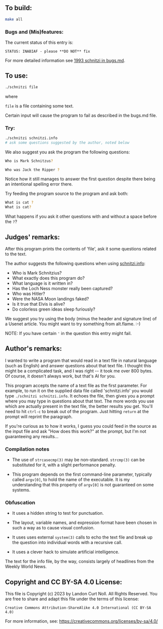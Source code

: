 ## To build:

```sh
make all
```


### Bugs and (Mis)features:

The current status of this entry is:

```
STATUS: INABIAF - please **DO NOT** fix
```

For more detailed information see [1993 schnitzi in bugs.md](/bugs.md#1993-schnitzi).



## To use:

```sh
./schnitzi file
```

where


`file` is a file containing some text.

Certain input will cause the program to fail as described in the bugs.md file.


### Try:

```sh
./schnitzi schnitzi.info
# ask some questions suggested by the author, noted below
```

We also suggest you ask the program the following questions:

```sh
Who is Mark Schnitzus?

Who was Jack the Ripper ?
```

Notice how it still manages to answer the first question despite there being an
intentional spelling error there.

Try feeding the program source to the program and ask both:

```sh
What is cat ?
What is cat?
```

What happens if you ask it other questions with and without a space before the
`?`?


## Judges' remarks:

After this program prints the contents of 'file', ask it
some questions related to the text.

The author suggests the following questions when using
[schnitzi.info](schnitzi.info):


- Who is Mark Schnitzius?
- What exactly does this program do?
- What language is it written in?
- Has the Loch Ness monster really been captured?
- Who was Hitler?
- Were the NASA Moon landings faked?
- Is it true that Elvis is alive?
- Do colorless green ideas sleep furiously?

We suggest you try using the body (minus the header and signature line)
of a Usenet article.  You might want to try something from alt.flame.  :-)

NOTE: If you have certain  `'` in the question this entry might fail.


## Author's remarks:

I wanted to write a program that would read in a text file in
natural language (such as English) and answer questions about that
text file.  I thought this might be a complicated task, and I was
right -- it took me over 800 bytes.  Of course, it doesn't always
work, but that's AI for you.

This program accepts the name of a text file as the first parameter.  For
example, to run it on the supplied data file called 'schnitzi.info' you would
type `./schnitzi schnitzi.info`.  It echoes the file, then gives you a prompt
where you may type in questions about that text.  The more words you use which
are actually present in the text file, the better results you get.  You'll need
to hit `ctrl-c` to break out of the program.  Just hitting `return` at the
prompt will reprint the paragraph.

If you're curious as to how it works, I guess you could feed in the
source as the input file and ask "How does this work?" at the prompt,
but I'm not guaranteeing any results...


### Compilation notes

-  The use of `strcasecmp(3)` may be non-standard.  `strcmp(3)` can be substituted for
it, with a slight performance penalty.

-  This program depends on the first command-line parameter, typically called
`argv[0]`, to hold the name of the executable.  It is my understanding that this
property of `argv[0]` is not guaranteed on some systems.


### Obfuscation

-  It uses a hidden string to test for punctuation.

-  The layout, variable names, and expression format have been chosen in such a
way as to cause visual confusion.

-  It uses uses external `system(3)` calls to echo the text file and break up the
question into individual words with a recursive call.

-  It uses a clever hack to simulate artificial intelligence.

The text for the info file, by the way, consists largely of headlines
from the Weekly World News.


## Copyright and CC BY-SA 4.0 License:

This file is Copyright (c) 2023 by Landon Curt Noll.  All Rights Reserved.
You are free to share and adapt this file under the terms of this license:

    Creative Commons Attribution-ShareAlike 4.0 International (CC BY-SA 4.0)

For more information, see: https://creativecommons.org/licenses/by-sa/4.0/
